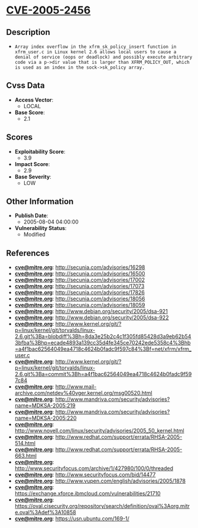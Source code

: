 
# [CVE-2005-2456](http://secunia.com/advisories/16298)

## Description

- `Array index overflow in the xfrm_sk_policy_insert function in xfrm_user.c in Linux kernel 2.6 allows local users to cause a denial of service (oops or deadlock) and possibly execute arbitrary code via a p->dir value that is larger than XFRM_POLICY_OUT, which is used as an index in the sock->sk_policy array.`

## Cvss Data

- **Access Vector**:
  - LOCAL
- **Base Score**:
  - 2.1

## Scores

- **Exploitability Score**:
  - 3.9
- **Impact Score**:
  - 2.9
- **Base Severity**:
  - LOW

## Other Information

- **Publish Date**:
  - 2005-08-04 04:00:00
- **Vulnerability Status**:
  - Modified

## References

- **cve@mitre.org**: http://secunia.com/advisories/16298
- **cve@mitre.org**: http://secunia.com/advisories/16500
- **cve@mitre.org**: http://secunia.com/advisories/17002
- **cve@mitre.org**: http://secunia.com/advisories/17073
- **cve@mitre.org**: http://secunia.com/advisories/17826
- **cve@mitre.org**: http://secunia.com/advisories/18056
- **cve@mitre.org**: http://secunia.com/advisories/18059
- **cve@mitre.org**: http://www.debian.org/security/2005/dsa-921
- **cve@mitre.org**: http://www.debian.org/security/2005/dsa-922
- **cve@mitre.org**: http://www.kernel.org/git/?p=linux/kernel/git/torvalds/linux-2.6.git%3Ba=blobdiff%3Bh=8da3e25b2c4c1f305fd85428d3a9eb62b543bfba%3Bhp=ecade4893a139cc35d4fe345ce70242ede5358c4%3Bhb=a4f1bac62564049ea4718c4624b0fadc9f597c84%3Bf=net/xfrm/xfrm_user.c
- **cve@mitre.org**: http://www.kernel.org/git/?p=linux/kernel/git/torvalds/linux-2.6.git%3Ba=commit%3Bh=a4f1bac62564049ea4718c4624b0fadc9f597c84
- **cve@mitre.org**: http://www.mail-archive.com/netdev%40vger.kernel.org/msg00520.html
- **cve@mitre.org**: http://www.mandriva.com/security/advisories?name=MDKSA-2005:219
- **cve@mitre.org**: http://www.mandriva.com/security/advisories?name=MDKSA-2005:220
- **cve@mitre.org**: http://www.novell.com/linux/security/advisories/2005_50_kernel.html
- **cve@mitre.org**: http://www.redhat.com/support/errata/RHSA-2005-514.html
- **cve@mitre.org**: http://www.redhat.com/support/errata/RHSA-2005-663.html
- **cve@mitre.org**: http://www.securityfocus.com/archive/1/427980/100/0/threaded
- **cve@mitre.org**: http://www.securityfocus.com/bid/14477
- **cve@mitre.org**: http://www.vupen.com/english/advisories/2005/1878
- **cve@mitre.org**: https://exchange.xforce.ibmcloud.com/vulnerabilities/21710
- **cve@mitre.org**: https://oval.cisecurity.org/repository/search/definition/oval%3Aorg.mitre.oval%3Adef%3A10858
- **cve@mitre.org**: https://usn.ubuntu.com/169-1/
